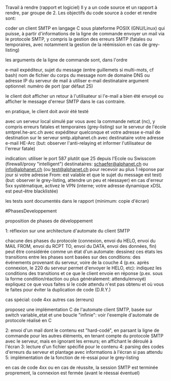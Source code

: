 Travail à rendre (rapport et logiciel)
Il y a un code source et un rapport à rendre, par groupe de 2.
Les objectifs du code source à coder et rendre sont:


coder un client SMTP en langage C sous plateforme POSIX (GNU/Linux) qui puisse, à partir
d'informations de la ligne de commande envoyer un mail via
le protocole SMTP, y compris la gestion des erreurs SMTP (fatales ou temporaires, avec notamment la gestion de la
réémission en cas de grey-listing)


les arguments de la ligne de commande sont, dans l'ordre

e-mail expéditeur,
sujet du message (entre guillemets si multi-mots, cf bash)
nom de fichier du corps du message
nom de domaine DNS ou adresse IP du serveur de mail à utiliser
e-mail destinataire
argument optionnel: numéro de port (par défaut 25)



le client doit afficher un retour à l'utilisateur si l'e-mail a bien été
envoyé ou afficher le message d'erreur SMTP dans le cas contraire.


en pratique, le client doit avoir été testé

avec un serveur local simulé par vous avec la commande netcat (nc), y compris erreurs fatales et temporaires (grey-listing)
sur le serveur de l'école smtprel.he-arc.ch avec expéditeur quelconque et votre adresse e-mail de destination
sur le serveur smtp.alphanet.ch avec destinataire votre adresse e-mail HE-Arc (but: observer
l'anti-relaying et informer l'utilisateur de l'erreur fatale)

indication: utiliser le port 587 plutôt que 25 depuis l'Ecole ou Swisscom (firewall/proxy "intelligent")
destinataires: schaefer@alphanet.ch ou info@alphanet.ch (ou test@alphanet.ch pour recevoir au plus 1 réponse par jour si votre adresse From: est valable et que le sujet du message est test)
(but: observer le grey-listing, attendre un peu et réessayer)
en cas d'erreur 5xx systématique, activez le VPN (interne; votre adresse dynamique xDSL est peut-être blacklistée)


les tests sont documentés dans le rapport (minimum: copie d'écran)



#PhasesDeveloppement

proposition de phases de développement

1: réflexion sur une architecture d'automate du client SMTP

chacune des phases du protocole (connexion, envoi du HELO, envoi du MAIL FROM, envoi du RCPT TO, envoi du DATA, envoi des données, fin) peut être considérée comme un état d'un automate: dessinez ces états
les transitions entre les phases sont basées sur des conditions: des événements provenant du serveur, voire de la couche 4 (p.ex. après connexion, le
220 du serveur permet d'envoyer le HELO, etc): indiquez les conditions des transitions et ce que le client envoie en réponse (p.ex. sous la forme condition/réaction ou plus généralement: attendu/envoyé)
expliquez ce que vous faites si le code attendu n'est pas obtenu et où vous le faites pour éviter la duplication de code (D.R.Y.)

cas spécial: code 4xx
autres cas (erreurs)


proposez une implémentation C de l'automate client SMTP, basée sur switch variable_etat et une boucle "infinie": voir l'exemple d'automate de protocole réalisé en C



2: envoi d'un mail dont le contenu est "hard-codé", en parsant la ligne de commande pour les
autres éléments, en tenant compte du protocole SMTP avec le serveur, mais en ignorant les erreurs; en
affichant le déroulé à l'écran
3: lecture d'un fichier spécifié pour le contenu
4: parsing des codes d'erreurs du serveur et plantage avec informations à l'écran si pas attendu
5: implémentation de la fonction de ré-essai pour le grey-listing

en cas de code 4xx ou en cas de réussite, la session SMTP est terminée proprement, la connexion est fermée (avant le réessai éventuel)
